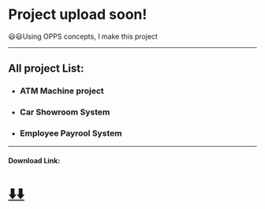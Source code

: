 <h1>Project upload soon!</h1>
<p>😃😃Using OPPS concepts, I make this project </p>
<hr>
<h2>All project List: </h2>
<ul>
  <li><h3>ATM Machine project </h3></li>
  
  <li><h3>Car Showroom System </h3></li>
  
  <li><h3>Employee Payrool System </h3></li>
 
</ul>
<hr>
<h4>Download Link: <a href="https://github.com/ytsubhadip/10_PROJECTJAVA.git"> <h1>⬇️⬇️</h1></a></h4>


